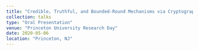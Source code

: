 ```yaml
---
title: "Credible, Truthful, and Bounded-Round Mechanisms via Cryptographic Commitments"
collection: talks
type: "Oral Presentation"
venue: "Princeton University Research Day"
date: 2020-05-06
location: "Princeton, NJ"
---
```

